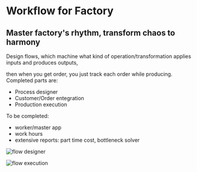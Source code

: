 # Workflow for Factory
## Master factory's rhythm, transform chaos to harmony

Design flows, which machine what kind of operation/transformation applies inputs and produces outputs,

then when you get order, you just track each order while producing. 
Completed parts are:
* Process designer
* Customer/Order entegration 
* Production execution

To be completed:
* worker/master app
* work hours
* extensive reports: part time cost, bottleneck solver


![flow designer](https://github.com/nerkn/factoryFlow/assets/725631/0b796b5c-9cbf-4d0a-a660-4ec697e47bdd)

![flow execution](https://github.com/nerkn/factoryFlow/assets/725631/0f46ba14-956b-4570-9693-82171d639007)
